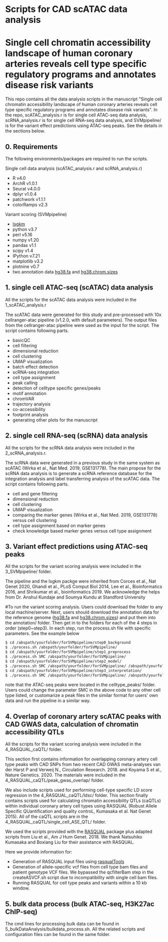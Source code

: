 # Scripts for CAD scATAC data analysis
# Single cell chromatin accessibility landscape of human coronary arteries reveals cell type specific regulatory programs and annotates disease risk variants

This repo contains all the data analysis scripts in the manuscript "Single cell chromatin accessibility landscape of human coronary arteries reveals cell type specific regulatory programs and annotates disease risk variants". In the repo, scATAC_analysis.r is for single cell ATAC-seq data analysis, scRNA_analysis.r is for single cell RNA-seq data analysis, and SVMpipeline/ is for the variant effect predictions using ATAC-seq peaks. See the details in the sections below. 

## 0. Requirements
The following environments/packages are required to run the scripts. 

Single cell data analysis (scATAC_analysis.r and scRNA_analysis.r)
- R v4.0
- ArchR v1.0.1
- Seurat v4.0.0
- dplyr v1.0.4
- patchwork v1.1.1
- colorRamps v2.3

Variant scoring (SVMpipeline)
- [lsgkm](https://github.com/kundajelab/lsgkm)
- python v3.7
- perl v5.16
- numpy v1.20
- pandas v1.1
- scipy v1.4
- IPython v7.21
- matplotlib v3.2
- plotnine v0.7
- two annotation data [hg38.fa](https://www.dropbox.com/s/el46t6onl67ejhh/hg38_clean.fa?dl=0) and [hg38.chrom.sizes](https://www.dropbox.com/s/6pf8473bot9wxlv/hg38.chrom.sizes?dl=0)

## 1. single cell ATAC-seq (scATAC) data analysis
All the scripts for the scATAC data analysis were included in the 1_scATAC_analysis.r

The scATAC data were generated for this study and pre-processed with 10x cellranger-atac pipeline (v1.2.0, with default parameters). The output files from the cellranger-atac pipeline were used as the input for the script. The script contains following parts.
- basicQC
- cell filtering
- dimensional reduction
- cell clustering
- UMAP visualization
- batch effect detection
- scRNA-seq integration
- cell type assignment
- peak calling
- detection of celltype specific genes/peaks
- motif annotation
- chromVAR
- trajectory analysis
- co-accessibility 
- footprint analysis
- generating other plots for the manuscript

## 2. single cell RNA-seq (scRNA) data analysis
All the scripts for the scRNA data analysis were included in the 2_scRNA_analysis.r. 

The scRNA data were generated in a previous study in the same system as scATAC (Wirka et al., Nat Med. 2019, GSE131778). The main propose for the scRNA data analysis is to generate a scRNA reference database for the integration analysis and label transferring analysis of the scATAC data. The script contains following parts.
- cell and gene filtering
- dimensional reduction 
- cell clustering
- UMAP visualization
- comparing the marker genes (Wirka et al., Nat Med. 2019, GSE131778) versus cell clustering 
- cell type assignment based on marker genes
- check knowledge based marker genes versus cell type assignment


## 3. Variant effect predictions using ATAC-seq peaks
All the scripts for the variant scoring analysis were included in the 3_SVMpipeline/ folder. 

The pipeline and the lsgkm packge were inherited from Corces et al., Nat Genet 2020, Ghandi et al., PLoS Comput Biol 2014, Lee et al., Bioinformatics 2016, and Shrikumar et al., bioinformatics 2019. We acknowledge the helps from Dr. Anshul Kundaje and Soumya Kundu at Standford University

\#To run the variant scoring analysis. Users could download the folder to any local machine/server. Next, users should download the annotation data for the reference genome ([hg38.fa](https://www.dropbox.com/s/el46t6onl67ejhh/hg38_clean.fa?dl=0) and [hg38.chrom.sizes](https://www.dropbox.com/s/6pf8473bot9wxlv/hg38.chrom.sizes?dl=0)) and put them into the annotation/ folder. Then get in to the folders for each of the 4 steps in order (step0~step3). In each step, run the process.sh file with specific parameters. See the example below
```sh
$ cd /abspath/yourfolder/forSVMpipeline/step0_background
$ ./process.sh /abspath/yourfolder/forSVMpipeline/
$ cd /abspath/yourfolder/forSVMpipeline/step1_preprocess
$ ./process.sh SMC /abspath/yourfolder/forSVMpipeline/
$ cd /abspath/yourfolder/forSVMpipeline/step2_model/
$ ./process.sh SMC /abspath/yourfolder/forSVMpipeline/ /abspath/yourfolder/forLSGKM/
$ cd /abspath/yourfolder/forSVMpipeline/step3_interpretation/
$ ./process.sh SMC /abspath/yourfolder/forSVMpipeline/ /abspath/yourfolder/forLSGKM/
```

note that the ATAC-seq peaks were located in the celltype_peaks/ folder. Users could change the parameter SMC in the above code to any other cell type listed, or customarize a peak files in the similar format for users' own data and run the pipeline in a similar way. 

## 4. Overlap of coronary artery scATAC peaks with CAD GWAS data, calculation of chromatin accessibility QTLs

All the scripts for the variant scoring analysis were included in the 4_RASQUAL_caQTL/ folder. 

This section first contains information for overlapping coronary artery cell type peaks with CAD SNPs from two recent CAD GWAS meta-analyses van der Harst P and Verweij N., Circulation Research. 2018. and Koyama S et al., Nature Genetics. 2020. The materials were included in the 4_RASQUAL_caQTL/peak_gwas_overlap/ folder.

We also include scripts used for performing cell-type specific LD score regression in the 4_RASQUAL_caQTL/ldsc/ folder.  This section finally contains scripts used for calculating chromatin accessibility QTLs (caQTLs) within individual coronary artery cell types using RASQUAL (Robust Allele Specific QUantification and quality controL, Kumasaka et al. Nat Genet 2015). All of the caQTL scripts are in the 4_RASQUAL_caQTL/single_cell_ASE_QTL/ folder.

We used the scripts provided with the [RASQUAL](https://github.com/boxiangliu/hcasmc_eqtl/tree/master/rasqual) package plus adapted scripts from Liu et al., Am J Hum Genet. 2018. We thank Natsuhiko Kumasaka and Boxiang Liu for their assistance with RASQUAL. 

Here we provide information for:
- Generation of RASQUAL input files using [rasqualTools](https://github.com/kauralasoo/rasqual/tree/master/rasqualTools)
- Generation of allele-specific vcf files from cell type bam files and patient genotype VCF files. We bypassed the qcfilterBam step in the createASVCF.sh script due to incompatibility with single cell bam files.
- Running RASQUAL for cell type peaks and variants within a 10 kb window.

## 5. bulk data process (bulk ATAC-seq, H3K27ac ChIP-seq)
The cmd lines for processing bulk data can be found in 5_bulkDataAnalysis/bulkdata_process.sh. All the related scripts and configuration files can be found in the same folder.


